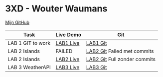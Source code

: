 # 3XD - Wouter Waumans
[Mijn GitHub](https://github.com/wouter856/dev5-portfolios-2023)


| Task              | Live Demo                                                           | Git                                                                         |
| ----------------- | ------------------------------------------------------------------- | --------------------------------------------------------------------------- |
| LAB 1 GIT to work | [LAB1 Live](https://wsn2cq.csb.app/)                                | [LAB1 Git](https://github.com/tjerksymens/dev5-lab1)                        |
| LAB 2 Islands     | FAILED                                                              | [LAB2 Git](https://github.com/wouter856/Lab2---Islands) Failed met commits  |
| LAB 2 Islands     | [LAB2 Live](https://lab-2-islands.vercel.app/)                      | [LAB2 Git](https://github.com/wouter856/LAB2-ISLANDS) Full zonder commits   |
| LAB 3 WeatherAPI  | [LAB3 Live](https://lab3-weatherapp.vercel.app/)                    | [LAB3 Git](https://github.com/wouter856/lab3-weatherapp)                    |